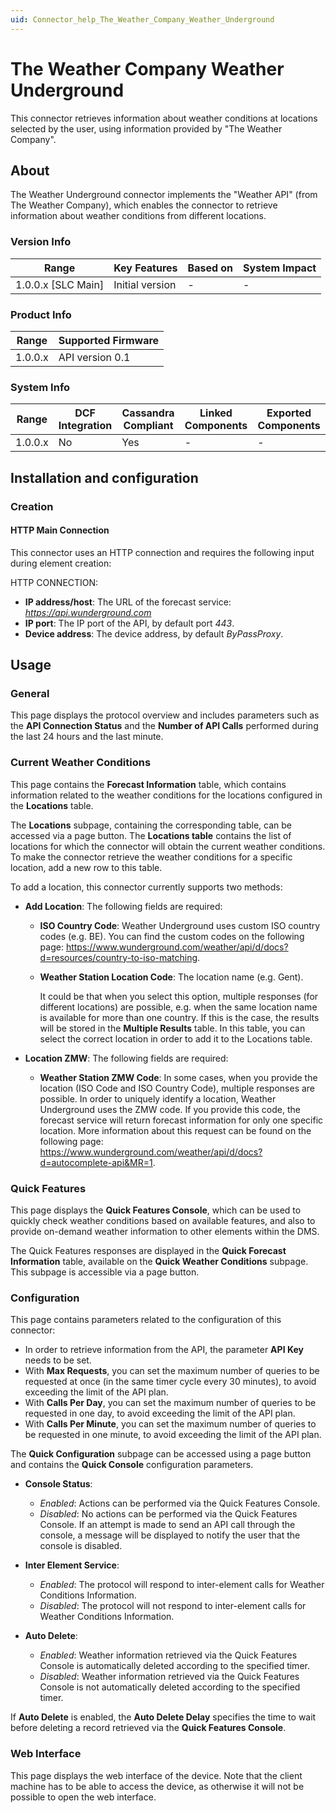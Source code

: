 ```yaml
---
uid: Connector_help_The_Weather_Company_Weather_Underground
---
```


# The Weather Company Weather Underground

This connector retrieves information about weather conditions at locations selected by the user, using information provided by "The Weather Company".

## About

The Weather Underground connector implements the "Weather API" (from The Weather Company), which enables the connector to retrieve information about weather conditions from different locations.

### Version Info

| Range                | Key Features     | Based on     | System Impact     |
|----------------------|------------------|--------------|-------------------|
| 1.0.0.x [SLC Main]   | Initial version  | -            | -                 |

### Product Info

| Range     | Supported Firmware     |
|-----------|------------------------|
| 1.0.0.x   | API version 0.1        |

### System Info

| Range     | DCF Integration     | Cassandra Compliant     | Linked Components     | Exported Components     |
|-----------|---------------------|-------------------------|-----------------------|-------------------------|
| 1.0.0.x   | No                  | Yes                     | -                     | -                       |

## Installation and configuration

### Creation

#### HTTP Main Connection

This connector uses an HTTP connection and requires the following input during element creation:

HTTP CONNECTION:

- **IP address/host**: The URL of the forecast service: *https://api.wunderground.com*
- **IP port**: The IP port of the API, by default port *443*.
- **Device address**: The device address, by default *ByPassProxy*.

## Usage

### General

This page displays the protocol overview and includes parameters such as the **API Connection Status** and the **Number of API Calls** performed during the last 24 hours and the last minute.

### Current Weather Conditions

This page contains the **Forecast Information** table, which contains information related to the weather conditions for the locations configured in the **Locations** table.

The **Locations** subpage, containing the corresponding table, can be accessed via a page button. The **Locations table** contains the list of locations for which the connector will obtain the current weather conditions. To make the connector retrieve the weather conditions for a specific location, add a new row to this table.

To add a location, this connector currently supports two methods:

- **Add Location**: The following fields are required:

  - **ISO Country Code**: Weather Underground uses custom ISO country codes (e.g. BE). You can find the custom codes on the following page: <https://www.wunderground.com/weather/api/d/docs?d=resources/country-to-iso-matching>.

  - **Weather Station Location Code**: The location name (e.g. Gent).

    It could be that when you select this option, multiple responses (for different locations) are possible, e.g. when the same location name is available for more than one country. If this is the case, the results will be stored in the **Multiple Results** table. In this table, you can select the correct location in order to add it to the Locations table.

- **Location ZMW**: The following fields are required:

  - **Weather Station ZMW Code**: In some cases, when you provide the location (ISO Code and ISO Country Code), multiple responses are possible. In order to uniquely identify a location, Weather Underground uses the ZMW code. If you provide this code, the forecast service will return forecast information for only one specific location. More information about this request can be found on the following page: <https://www.wunderground.com/weather/api/d/docs?d=autocomplete-api&MR=1>.

### Quick Features

This page displays the **Quick Features Console**, which can be used to quickly check weather conditions based on available features, and also to provide on-demand weather information to other elements within the DMS.

The Quick Features responses are displayed in the **Quick Forecast Information** table, available on the **Quick Weather Conditions** subpage. This subpage is accessible via a page button.

### Configuration

This page contains parameters related to the configuration of this connector:

- In order to retrieve information from the API, the parameter **API Key** needs to be set.
- With **Max Requests**, you can set the maximum number of queries to be requested at once (in the same timer cycle every 30 minutes), to avoid exceeding the limit of the API plan.
- With **Calls Per Day**, you can set the maximum number of queries to be requested in one day, to avoid exceeding the limit of the API plan.
- With **Calls Per Minute**, you can set the maximum number of queries to be requested in one minute, to avoid exceeding the limit of the API plan.

The **Quick Configuration** subpage can be accessed using a page button and contains the **Quick Console** configuration parameters.

- **Console Status**:

  - *Enabled*: Actions can be performed via the Quick Features Console.
  - *Disabled*: No actions can be performed via the Quick Features Console. If an attempt is made to send an API call through the console, a message will be displayed to notify the user that the console is disabled.

- **Inter Element Service**:

  - *Enabled*: The protocol will respond to inter-element calls for Weather Conditions Information.
  - *Disabled*: The protocol will not respond to inter-element calls for Weather Conditions Information.

- **Auto Delete**:

  - *Enabled*: Weather information retrieved via the Quick Features Console is automatically deleted according to the specified timer.
  - *Disabled*: Weather information retrieved via the Quick Features Console is not automatically deleted according to the specified timer.

If **Auto Delete** is enabled, the **Auto Delete Delay** specifies the time to wait before deleting a record retrieved via the **Quick Features Console**.

### Web Interface

This page displays the web interface of the device. Note that the client machine has to be able to access the device, as otherwise it will not be possible to open the web interface.
